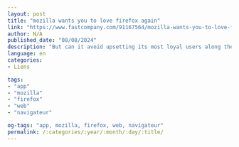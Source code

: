 ```yaml
---
layout: post
title: "mozilla wants you to love firefox again"
link: "https://www.fastcompany.com/91167564/mozilla-wants-you-to-love-firefox-again"
author: N/A
published_date: "08/08/2024"
description: "But can it avoid upsetting its most loyal users along the way? Last month, mozilla made a quiet change in firefox that caused some diehard users to revolt."
language: en
categories:
- Liens

tags:
- "app"
- "mozilla"
- "firefox"
- "web"
- "navigateur"

og-tags: "app, mozilla, firefox, web, navigateur"
permalink: /:categories/:year/:month/:day/:title/
---
```

